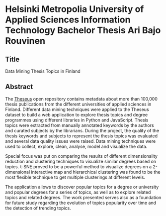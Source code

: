 Helsinki Metropolia University of Applied Sciences
Information Technology
Bachelor Thesis
Ari Bajo Rouvinen
=========

Title
--------------
Data Mining Thesis Topics in Finland

Abstract
--------------
The [Theseus](http://theseus.fi/) open repository contains metadata about more than 100,000 thesis publications from the different universities of applied sciences in Finland. Different data mining techniques were applied to the Theseus dataset to build a web application to explore thesis topics and degree programmes using different libraries in Python and JavaScript. Thesis topics were extracted from manually annotated keywords by the authors and curated subjects by the librarians. During the project, the quality of the thesis keywords and subjects to represent the thesis topics was evaluated and several data quality issues were raised. Data mining techniques were used to collect, explore, clean, analyse, model and visualize the data.

Special focus was put on comparing the results of different dimensionality reduction and clustering techniques to visualize similar degrees based on topics. t-SNE proved to be a powerful method to visualize degrees on a 2-dimensional interactive map and hierarchical clustering was found to be the most flexible technique to get multiple clusterings at different levels.

The application allows to discover popular topics for a degree or university and popular degrees for a series of topics, as well as to explore related topics and related degrees. The work presented serves also as a foundation for future study regarding the evolution of topics popularity over time and the detection of trending topics.

